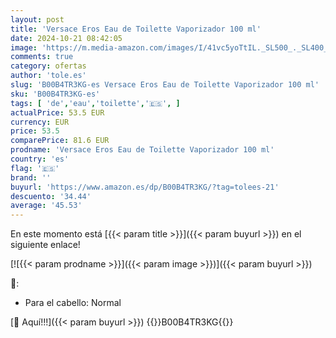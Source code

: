 ```yaml
---
layout: post
title: 'Versace Eros Eau de Toilette Vaporizador 100 ml'
date: 2024-10-21 08:42:05
image: 'https://m.media-amazon.com/images/I/41vc5yoTtIL._SL500_._SL400_.jpg'
comments: true
category: ofertas
author: 'tole.es'
slug: 'B00B4TR3KG-es Versace Eros Eau de Toilette Vaporizador 100 ml'
sku: 'B00B4TR3KG-es'
tags: [ 'de','eau','toilette','🇪🇸', ]
actualPrice: 53.5 EUR
currency: EUR
price: 53.5
comparePrice: 81.6 EUR
prodname: 'Versace Eros Eau de Toilette Vaporizador 100 ml'
country: 'es'
flag: '🇪🇸'
brand: ''
buyurl: 'https://www.amazon.es/dp/B00B4TR3KG/?tag=tolees-21'
descuento: '34.44'
average: '45.53'
---
```


En este momento está [{{< param title >}}]({{< param buyurl >}}) en el siguiente enlace!

[![{{< param prodname >}}]({{< param image >}})]({{< param buyurl >}})

🔎:

- Para el cabello: Normal

[🛒 Aquí!!!]({{< param buyurl >}})
{{<world>}}B00B4TR3KG{{</world>}}
